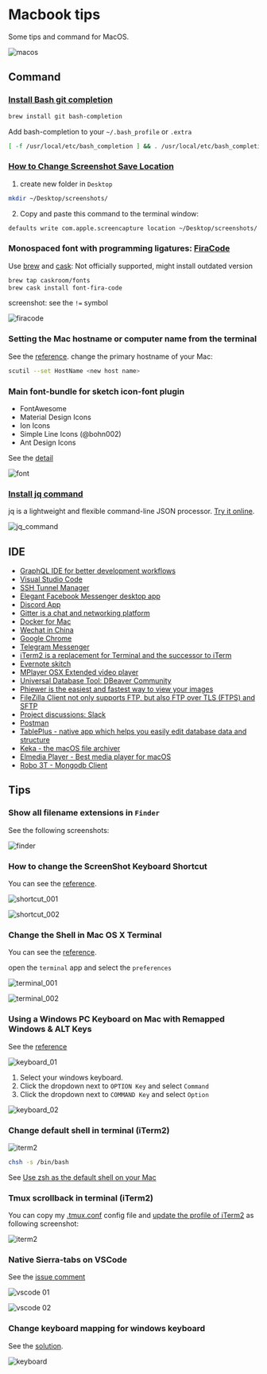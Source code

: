 # Macbook tips

Some tips and command for MacOS.

![macos](./images/macos.png)

## Command

### [Install Bash git completion](https://github.com/bobthecow/git-flow-completion/wiki/Install-Bash-git-completion)

```bash
brew install git bash-completion
```

Add bash-completion to your `~/.bash_profile` or `.extra`

```bash
[ -f /usr/local/etc/bash_completion ] && . /usr/local/etc/bash_completion
```

### [How to Change Screenshot Save Location](https://discussions.apple.com/docs/DOC-9081)

1. create new folder in `Desktop`

```bash
mkdir ~/Desktop/screenshots/
```

2. Copy and paste this command to the terminal window:

```bash
defaults write com.apple.screencapture location ~/Desktop/screenshots/
```

### Monospaced font with programming ligatures: [FiraCode](https://github.com/tonsky/FiraCode)

Use [brew](http://brew.sh/) and [cask](https://caskroom.github.io/): Not officially supported, might install outdated version

```bash
brew tap caskroom/fonts
brew cask install font-fira-code
```

screenshot: see the `!=` symbol

![firacode](./images/firacode.png)

### Setting the Mac hostname or computer name from the terminal

See the [reference](https://knowledge.autodesk.com/support/smoke/learn-explore/caas/sfdcarticles/sfdcarticles/Setting-the-Mac-hostname-or-computer-name-from-the-terminal.html). change the primary hostname of your Mac:

```bash
scutil --set HostName <new host name>
```

### Main font-bundle for sketch icon-font plugin

* FontAwesome
* Material Design Icons
* Ion Icons
* Simple Line Icons (@bohn002)
* Ant Design Icons

See the [detail](https://github.com/keremciu/font-bundles)

![font](./images/font.png)

### [Install jq command](https://stedolan.github.io/jq/)

jq is a lightweight and flexible command-line JSON processor. [Try it online](https://jqplay.org/).

![jq_command](./images/jq_command.png)

## IDE

* [GraphQL IDE for better development workflows](https://github.com/prisma/graphql-playground)
* [Visual Studio Code](https://code.visualstudio.com)
* [SSH Tunnel Manager](https://www.tynsoe.org/v2/stm/)
* [Elegant Facebook Messenger desktop app](https://github.com/sindresorhus/caprine)
* [Discord App](https://discordapp.com/)
* [Gitter is a chat and networking platform](https://gitter.im/)
* [Docker for Mac](https://docs.docker.com/docker-for-mac/install/)
* [Wechat in China](https://www.wechat.com/en/)
* [Google Chrome](https://www.google.com/chrome/)
* [Telegram Messenger](https://telegram.org/)
* [iTerm2 is a replacement for Terminal and the successor to iTerm](https://www.iterm2.com/downloads.html)
* [Evernote skitch](https://evernote.com/intl/en/products/skitch)
* [MPlayer OSX Extended video player](https://github.com/sttz/MPlayer-OSX-Extended)
* [Universal Database Tool: DBeaver Community](https://dbeaver.io/)
* [Phiewer is the easiest and fastest way to view your images](https://phiewer.com/)
* [FileZilla Client not only supports FTP, but also FTP over TLS (FTPS) and SFTP](https://filezilla-project.org/)
* [Project discussions: Slack](https://slack.com/)
* [Postman](https://www.getpostman.com/downloads/)
* [TablePlus - native app which helps you easily edit database data and structure](https://github.com/TablePlus/TablePlus)
* [Keka - the macOS file archiver](https://www.keka.io)
* [Elmedia Player - Best media player for macOS](https://mac.eltima.com/elmediaplayer.html)
* [Robo 3T - Mongodb Client](https://robomongo.org/download)

## Tips

### Show all filename extensions in `Finder`

See the following screenshots:

![finder](./images/finder.png)

### How to change the ScreenShot Keyboard Shortcut

You can see the [reference](https://www.wikihow.com/Change-the-Keyboard-Shortcut-for-a-Mac-Screenshot).

![shortcut_001](./images/shortcut_001.png)

![shortcut_002](./images/shortcut_002.png)

### Change the Shell in Mac OS X Terminal

You can see the [reference](http://osxdaily.com/2012/03/21/change-shell-mac-os-x/).

open the `terminal` app and select the `preferences`

![terminal_001](./images/terminal_001.png)

![terminal_002](./images/terminal_002.png)

### Using a Windows PC Keyboard on Mac with Remapped Windows & ALT Keys

See the [reference](http://osxdaily.com/2018/01/31/use-windows-pc-keyboard-mac-remap-option-command-keys/)

![keyboard_01](./images/keyboard_01.png)

1. Select your windows keyboard.
2. Click the dropdown next to `OPTION Key` and select `Command`
3. Click the dropdown next to `COMMAND Key` and select `Option`

![keyboard_02](./images/keyboard_02.png)

### Change default shell in terminal (iTerm2)

![iterm2](./images/iterm2-command.png)

```sh
chsh -s /bin/bash
```

See [Use zsh as the default shell on your Mac](https://support.apple.com/en-us/HT208050)

### Tmux scrollback in terminal (iTerm2)

You can copy my [.tmux.conf](https://github.com/appleboy/dotfiles/blob/5c6bd88915b6ba97c50ff9f6f7627d9ad1ff31d9/.tmux.conf#L1) config file and [update the profile of iTerm2](https://stackoverflow.com/questions/12865559/leaving-tmux-scrollback-in-terminal-iterm2) as following screenshot:

![iterm2](./images/iterm2.png)

### Native Sierra-tabs on VSCode

See the [issue comment](https://github.com/microsoft/vscode/issues/76537#issuecomment-510070135)

![vscode 01](./images/vscode_01.png)

![vscode 02](./images/vscode_02.png)

### Change keyboard mapping for windows keyboard

See the [solution](https://superuser.com/questions/158561/how-can-i-remap-windows-and-alt-keys-in-os-x/158568).

![keyboard](./images/window_keyboard.png)
